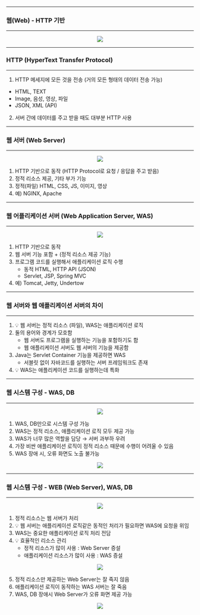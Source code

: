 -----
### 웹(Web) - HTTP 기반
-----
<div align="center">
<img src="https://github.com/sooyounghan/Computer-Science/assets/34672301/5122fb1d-aa41-4dcd-aebc-86e9782eba49">
</div>

-----
### HTTP (HyperText Transfer Protocol)
-----
1. HTTP 메세지에 모든 것을 전송 (거의 모든 형태의 데이터 전송 가능)
  - HTML, TEXT
  - Image, 음성, 영상, 파일
  - JSON, XML (API)
2. 서버 간에 데이터를 주고 받을 때도 대부분 HTTP 사용

-----
### 웹 서버 (Web Server)
-----
<div align="center">
<img src="https://github.com/sooyounghan/Computer-Science/assets/34672301/99e19520-c063-4a64-9d11-63ab2f42e139">
</div>

1. HTTP 기반으로 동작 (HTTP Protocol로 요청 / 응답을 주고 받음)
2. 정적 리소스 제공, 기타 부가 기능
3. 정적(파일) HTML, CSS, JS, 이미지, 영상
4. 예) NGINX, Apache

-----
### 웹 어플리케이션 서버 (Web Application Server, WAS)
-----
<div align="center">
<img src="https://github.com/sooyounghan/Computer-Science/assets/34672301/7024d234-9941-4cb8-96dd-8867fbcc89a5">
</div>

1. HTTP 기반으로 동작
2. 웹 서버 기능 포함 + (정적 리소스 제공 기능)
3. 프로그램 코드를 실행해서 애플리케이션 로직 수행
   - 동적 HTML, HTTP API (JSON)
   - Servlet, JSP, Spring MVC
4. 예) Tomcat, Jetty, Undertow

-----
### 웹 서버와 웹 애플리케이션 서버의 차이
-----
1. 💡 웹 서버는 정적 리소스 (파일), WAS는 애플리케이션 로직
2. 둘의 용어와 경계가 모호함
   - 웹 서버도 프로그램을 실행하는 기능을 포함하기도 함
   - 웹 애플리케이션 서버도 웹 서버의 기능을 제공함
3. Java는 Servlet Container 기능을 제공하면 WAS
   - 서블릿 없이 자바코드를 실행하는 서버 프레임워크도 존재
4. 💡 WAS는 애플리케이션 코드를 실행하는데 특화

-----
### 웹 시스템 구성 - WAS, DB
-----
<div align="center">
<img src="https://github.com/sooyounghan/Computer-Science/assets/34672301/6d2c2606-af9f-4e2d-a748-26489a9fec2f">
</div>

1. WAS, DB만으로 시스템 구성 가능
2. WAS는 정적 리소스, 애플리케이션 로직 모두 제공 가능
3. WAS가 너무 많은 역할을 담당 → 서버 과부하 우려
4. 가장 비싼 애플리케이션 로직이 정적 리소스 때문에 수행이 어려울 수 있음
5. WAS 장애 시, 오류 화면도 노출 불가능
<div align="center">
<img src="https://github.com/sooyounghan/Computer-Science/assets/34672301/c32398f2-3163-45ff-bc8a-770b3a666b45">
</div>

-----
### 웹 시스템 구성 - WEB (Web Server), WAS, DB
-----
<div align="center">
<img src="https://github.com/sooyounghan/Computer-Science/assets/34672301/767a7dd2-5178-4ef5-a98e-6b51d7f32ac0">
</div>

1. 정적 리소스는 웹 서버가 처리
2. 💡 웹 서버는 애플리케이션 로직같은 동적인 처리가 필요하면 WAS에 요청을 위임
3. WAS는 중요한 애플리케이션 로직 처리 전담
4. 💡 효율적인 리소스 관리
   - 정적 리소스가 많이 사용 : Web Server 증설
   - 애플리케이션 리소스가 많이 사용 : WAS 증설
<div align="center">
<img src="https://github.com/sooyounghan/Computer-Science/assets/34672301/77e034ff-480c-4696-81aa-911d8352b046">
</div>

5. 정적 리소스만 제공하는 Web Server는 잘 죽지 않음
6. 애플리케이션 로직이 동작하는 WAS 서버는 잘 죽음
7. WAS, DB 장애시 Web Server가 오류 화면 제공 가능
<div align="center">
<img src="https://github.com/sooyounghan/Computer-Science/assets/34672301/74c02740-f76b-4e1a-9752-fad6a1a12d69">
</div>

